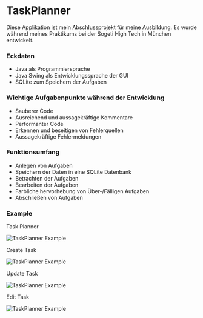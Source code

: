 # TaskPlanner

Diese Applikation ist mein Abschlussprojekt für meine Ausbildung.
Es wurde während meines Praktikums bei der Sogeti High Tech in München entwickelt.

### Eckdaten
* Java als Programmiersprache
* Java Swing als Entwicklungssprache der GUI
* SQLite zum Speichern der Aufgaben

### Wichtige Aufgabenpunkte während der Entwicklung
* Sauberer Code
* Ausreichend und aussagekräftige Kommentare
* Performanter Code
* Erkennen und beseitigen von Fehlerquellen
* Aussagekräftige Fehlermeldungen

### Funktionsumfang
* Anlegen von Aufgaben
* Speichern der Daten in eine SQLite Datenbank
* Betrachten der Aufgaben
* Bearbeiten der Aufgaben
* Farbliche hervorhebung von Über-/Fälligen Aufgaben
* Abschließen von Aufgaben

### Example
Task Planner

![TaskPlanner Example](http://media.codersgen.de/img/lts/github/TaskPlanner/task_planner.jpg#0)

Create Task

![TaskPlanner Example](http://media.codersgen.de/img/lts/github/TaskPlanner/create_task.jpg#0)

Update Task

![TaskPlanner Example](http://media.codersgen.de/img/lts/github/TaskPlanner/update_task.jpg#0)

Edit Task

![TaskPlanner Example](http://media.codersgen.de/img/lts/github/TaskPlanner/edit_task.jpg#0)
